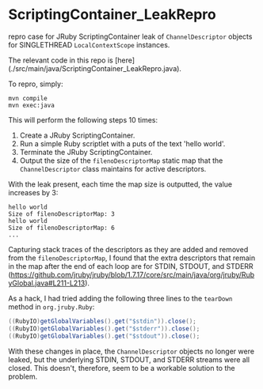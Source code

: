 ScriptingContainer_LeakRepro
============================

repro case for JRuby ScriptingContainer leak of `ChannelDescriptor` objects for
SINGLETHREAD `LocalContextScope` instances.

The relevant code in this repo is [here] (./src/main/java/ScriptingContainer_LeakRepro.java).

To repro, simply:

~~~
mvn compile
mvn exec:java
~~~

This will perform the following steps 10 times:

1. Create a JRuby ScriptingContainer.
2. Run a simple Ruby scriptlet with a puts of the text 'hello world'.
3. Terminate the JRuby ScriptingContainer.
4. Output the size of the `filenoDescriptorMap` static map that the
   `ChannelDescriptor` class maintains for active descriptors.

With the leak present, each time the map size is outputted, the value increases
by 3:

~~~
hello world
Size of filenoDescriptorMap: 3
hello world
Size of filenoDescriptorMap: 6
...
~~~

Capturing stack traces of the descriptors as they are added and removed from the
`filenoDescriptorMap`, I found that the extra descriptors that remain in the map
after the end of each loop are for STDIN, STDOUT, and STDERR (https://github.com/jruby/jruby/blob/1.7.17/core/src/main/java/org/jruby/RubyGlobal.java#L211-L213).

As a hack, I had tried adding the following three lines to the `tearDown` method
in `org.jruby.Ruby`:

~~~java
((RubyIO)getGlobalVariables().get("$stdin")).close();
((RubyIO)getGlobalVariables().get("$stderr")).close();
((RubyIO)getGlobalVariables().get("$stdout")).close();
~~~

With these changes in place, the `ChannelDescriptor` objects no longer were
leaked, but the underlying STDIN, STDOUT, and STDERR streams were all closed.
This doesn't, therefore, seem to be a workable solution to the problem.




